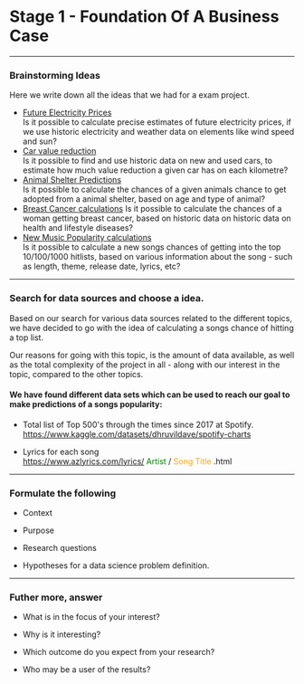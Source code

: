# Stage 1 - Foundation Of A Business Case

***

### Brainstorming Ideas
Here we write down all the ideas that we had for a exam project.

- <u>Future Electricity Prices</u>\
Is it possible to calculate precise estimates of future electricity prices, if we use historic electricity and weather data on elements like 
wind speed and sun?
- <u>Car value reduction</u>\
Is it possible to find and use historic data on new and used cars, to estimate how much value reduction a given car has 
on each kilometre?
- <u>Animal Shelter Predictions</u>\
Is it possible to calculate the chances of a given animals chance to get adopted from a animal shelter, based on age 
and type of animal?
- <u>Breast Cancer calculations</u>
Is it possible to calculate the chances of a woman getting breast cancer, based on historic data on historic data on 
health and lifestyle diseases?
- <u>New Music Popularity calculations</u>\
Is it possible to calculate a new songs chances of getting into the top 10/100/1000 hitlists, based on various 
information about the song - such as length, theme, release date, lyrics, etc?
***
### Search for data sources and choose a idea.
Based on our search for various data sources related to the different topics, we have decided to go with the idea of 
calculating a songs chance of hitting a top list.

Our reasons for going with this topic, is the amount of data available, as well as the total complexity of the project 
in all - along with our interest in the topic, compared to the other topics.

#### We have found different data sets which can be used to reach our goal to make predictions of a songs popularity:

- Total list of Top 500's through the times since 2017 at Spotify.
https://www.kaggle.com/datasets/dhruvildave/spotify-charts

- Lyrics for each song\
https://www.azlyrics.com/lyrics/ <span style="color: green">Artist</span> / <span style="color: orange">Song Title </span><span>.html</span>

***
### Formulate the following

- Context

- Purpose

- Research questions

- Hypotheses for a data science problem definition.

***

### Futher more, answer 

- What is in the focus of your interest?

- Why is it interesting?

- Which outcome do you expect from your research?

- Who may be a user of the results?
